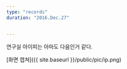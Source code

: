 ```yaml
---
type: "records"
duration: "2016.Dec.27"


---
```



연구실 아이피는 아마도 다음인거 같다.

[화면 캡쳐]({{ site.baseurl }}/public/pic/ip.png)
